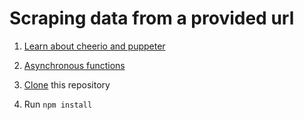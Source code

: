# Scraping data from a provided url
1. [Learn about cheerio and puppeter](https://www.freecodecamp.org/news/how-to-scrape-websites-with-node-js-and-cheerio/)
2. [Asynchronous functions](https://developer.mozilla.org/en-US/docs/Web/JavaScript/Reference/Statements/async_function)

1. [Clone](https://docs.github.com/en/github/creating-cloning-and-archiving-repositories/cloning-a-repository-from-github/cloning-a-repository) this repository
1. Run `npm install`

